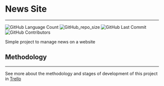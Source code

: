 # News Site
---
![GitHub Language Count](https://img.shields.io/github/languages/count/michellebritoo/WebNewsSite?style=for-the-badge) ![GitHub_repo_size](https://img.shields.io/github/repo-size/michellebritoo/WebNewsSite?style=for-the-badge) ![GitHub Last Commit](https://img.shields.io/github/last-commit/michellebritoo/WebNewsSite?style=for-the-badge) ![GitHub Contributors](https://img.shields.io/github/contributors/michellebritoo/WebNewsSite?style=for-the-badge)

Simple project to manage news on a website

## Methodology
---
See more about the methodology and stages of development of this project in [Trello](https://trello.com/b/OnRCthlx/kanbanblog)
